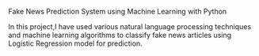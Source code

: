 Fake News Prediction System using Machine Learning with Python

In this project,I have used various natural language processing techniques and machine learning algorithms to classify fake news articles using Logistic Regression model for prediction.

